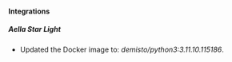 
#### Integrations

##### Aella Star Light
- Updated the Docker image to: *demisto/python3:3.11.10.115186*.




